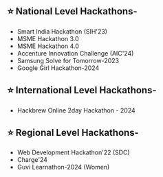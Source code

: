 ## ⭐ National Level Hackathons-
- Smart India Hackathon (SIH'23)
- MSME Hackathon 3.0
- MSME Hackathon 4.0
- Accenture Innovation Challenge (AIC'24)
- Samsung Solve for Tomorrow-2023
- Google Girl Hackathon-2024

## ⭐ International Level Hackathons-
- Hackbrew Online 2day Hackathon - 2024

## ⭐ Regional Level Hackathons-
- Web Development Hackathon'22 (SDC)
- Charge'24
- Guvi Learnathon-2024 (Women)
